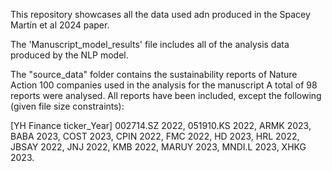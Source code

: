 This repository showcases all the data used adn produced in the Spacey Martín et al 2024 paper. 

The 'Manuscript_model_results' file includes all of the analysis data produced by the NLP model. 

The "source_data" folder contains the sustainability reports of Nature Action 100 companies used in the analysis for the manuscript A total of 98 reports were analysed. All reports have been included, except the following (given file size constraints):

[YH Finance ticker_Year] 002714.SZ 2022, 051910.KS 2022, ARMK 2023, BABA 2023, COST 2023, CPIN 2022, FMC 2022, HD 2023, HRL 2022, JBSAY 2022, JNJ 2022, KMB 2022, MARUY 2023, MNDI.L 2023, XHKG 2023.
